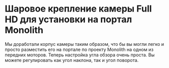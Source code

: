 # Шаровое крепление камеры Full HD для установки на портал Monolith
Мы доработали корпус камеры таким образом, что бы вы могли легко и просто разместить его на портале по проекту Monolith на одном из передних моторов. 
Теперь настройка угла обзора очень проста. Вы можете регулировать как угол наклона, так и угол поворота. 
